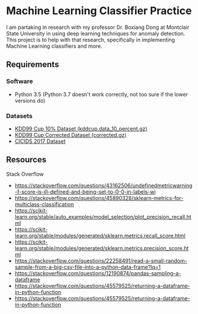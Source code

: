 # Machine Learning Classifier Practice
I am partaking in research with my professor Dr. Boxiang Dong at Montclair State University in using deep learning techniques for anomaly detection. This project is to help with that research, specifically in implementing Machine Learning classifiers and more.

## Requirements
### Software
* Python 3.5 (Python 3.7 doesn't work correctly, not too sure if the lower versions do)

### Datasets
* [KDD99 Cup 10% Dataset (kddcup.data_10_percent.gz)](http://kdd.ics.uci.edu/databases/kddcup99/kddcup99.html)
* [KDD99 Cup Corrected Dataset (corrected.gz)](http://kdd.ics.uci.edu/databases/kddcup99/kddcup99.html)
* [CICIDS 2017 Dataset](https://www.unb.ca/cic/datasets/ids-2017.html)

## Resources
Stack Overflow
* https://stackoverflow.com/questions/43162506/undefinedmetricwarning-f-score-is-ill-defined-and-being-set-to-0-0-in-labels-wi
* https://stackoverflow.com/questions/45890328/sklearn-metrics-for-multiclass-classification
* https://scikit-learn.org/stable/auto_examples/model_selection/plot_precision_recall.html
* https://scikit-learn.org/stable/modules/generated/sklearn.metrics.recall_score.html
* https://scikit-learn.org/stable/modules/generated/sklearn.metrics.precision_score.html
* https://stackoverflow.com/questions/22258491/read-a-small-random-sample-from-a-big-csv-file-into-a-python-data-frame?lq=1
* https://stackoverflow.com/questions/12190874/pandas-sampling-a-dataframe
* https://stackoverflow.com/questions/45579525/returning-a-dataframe-in-python-function
* https://stackoverflow.com/questions/45579525/returning-a-dataframe-in-python-function